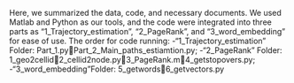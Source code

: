 Here, we summarized the data, code, and necessary documents. We used Matlab and Python as our tools, and the code were integrated into three parts as “1_Trajectory_estimation”, “2_PageRank”, and “3_word_embedding” for ease of use. 
The order for code running:
-“1_Trajectory_estimation” Folder: Part_1.pyPart_2_Main_paths_estiamtion.py;
-“2_PageRank” Folder: 1_geo2cellid2_cellid2node.py3_PageRank.m4_getstopovers.py;
-“3_word_embedding”Folder: 5_getwords6_getvectors.py
